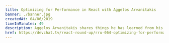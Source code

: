 ```yaml
---
title: Optimizing for Performance in React with Aggelos Arvanitakis
banner: ./banner.jpg
createdAt: 04/06/2019
timeInMinutes: 49
description: Aggelos Arvanitakis shares things he has learned from his mistakes in his blog posts. The panel discusses the most common problems in react that causes poor performance. Aggelos gives a lot of advice on how to fix or avoid these problems and how to optimize performance. The panel discusses using CSS to optimize performance. The new React API’s are discussed and their effect on performance. Vue state and vue reducer are compared and Aggelos gives tips for maintain state. The episode ends with Aggelos sharing techniques for using redux.
href: https://devchat.tv/react-round-up/rru-064-optimizing-for-performance-in-react-with-aggelos-arvanitakis/
---
```

